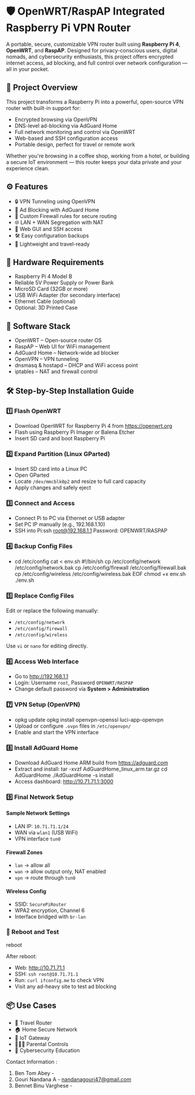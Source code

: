 # 🛡️ OpenWRT/RaspAP Integrated Raspberry Pi VPN Router

A portable, secure, customizable VPN router built using **Raspberry Pi 4**, **OpenWRT**, and **RaspAP**. Designed for privacy-conscious users, digital nomads, and cybersecurity enthusiasts, this project offers encrypted internet access, ad blocking, and full control over network configuration — all in your pocket.

## 📌 Project Overview

This project transforms a Raspberry Pi into a powerful, open-source VPN router with built-in support for:
- Encrypted browsing via OpenVPN
- DNS-level ad-blocking via AdGuard Home
- Full network monitoring and control via OpenWRT
- Web-based and SSH configuration access
- Portable design, perfect for travel or remote work

Whether you're browsing in a coffee shop, working from a hotel, or building a secure IoT environment — this router keeps your data private and your experience clean.

## ⚙️ Features

- 🔒 VPN Tunneling using OpenVPN
- 🚫 Ad Blocking with AdGuard Home
- 🧠 Custom Firewall rules for secure routing
- 🌐 LAN + WAN Segregation with NAT
- 🧩 Web GUI and SSH access
- 🛠️ Easy configuration backups
- 🧳 Lightweight and travel-ready

## 🧰 Hardware Requirements

- Raspberry Pi 4 Model B
- Reliable 5V Power Supply or Power Bank
- MicroSD Card (32GB or more)
- USB WiFi Adapter (for secondary interface)
- Ethernet Cable (optional)
- Optional: 3D Printed Case

## 🧱 Software Stack

- OpenWRT – Open-source router OS
- RaspAP – Web UI for WiFi management
- AdGuard Home – Network-wide ad blocker
- OpenVPN – VPN tunneling
- dnsmasq & hostapd – DHCP and WiFi access point
- iptables – NAT and firewall control

## 🛠️ Step-by-Step Installation Guide

### 1️⃣ Flash OpenWRT

- Download OpenWRT for Raspberry Pi 4 from https://openwrt.org
- Flash using Raspberry Pi Imager or Balena Etcher
- Insert SD card and boot Raspberry Pi

### 2️⃣ Expand Partition (Linux GParted)

- Insert SD card into a Linux PC
- Open GParted
- Locate `/dev/mmcblk0p2` and resize to full card capacity
- Apply changes and safely eject

### 3️⃣ Connect and Access

- Connect Pi to PC via Ethernet or USB adapter
- Set PC IP manually (e.g., 192.168.1.10)
- SSH into Pi:ssh root@192.168.1.1 Password: OPENWRT/RASPAP

### 4️⃣ Backup Config Files

- cd /etc/config cat <<EOF > env.sh #!/bin/sh cp /etc/config/network /etc/config/network.bak cp /etc/config/firewall /etc/config/firewall.bak cp /etc/config/wireless /etc/config/wireless.bak EOF chmod +x env.sh ./env.sh

### 5️⃣ Replace Config Files

Edit or replace the following manually:
- `/etc/config/network`
- `/etc/config/firewall`
- `/etc/config/wireless`

Use `vi` or `nano` for editing directly.

### 6️⃣ Access Web Interface

- Go to http://192.168.1.1
- Login: Username `root`, Password `OPENWRT/RASPAP`
- Change default password via **System > Administration**

### 7️⃣ VPN Setup (OpenVPN)

- opkg update opkg install openvpn-openssl luci-app-openvpn
- Upload or configure `.ovpn` files in `/etc/openvpn/`
- Enable and start the VPN interface

### 8️⃣ Install AdGuard Home

- Download AdGuard Home ARM build from https://adguard.com
- Extract and install: tar -xvzf AdGuardHome_linux_arm.tar.gz cd AdGuardHome ./AdGuardHome -s install
- Access dashboard: http://10.71.71.1:3000

### 9️⃣ Final Network Setup

#### Sample Network Settings
- LAN IP: `10.71.71.1/24`
- WAN via `wlan1` (USB WiFi)
- VPN interface `tun0`

#### Firewall Zones
- `lan` → allow all
- `wan` → allow output only, NAT enabled
- `vpn` → route through `tun0`

#### Wireless Config
- SSID: `SecurePiRouter`
- WPA2 encryption, Channel 6
- Interface bridged with `br-lan`

### 🔁 Reboot and Test

reboot

After reboot:
- Web: http://10.71.71.1
- SSH: `ssh root@10.71.71.1`
- Run: `curl ifconfig.me` to check VPN
- Visit any ad-heavy site to test ad blocking

## 📦 Use Cases

- 🧳 Travel Router
- 🏠 Home Secure Network
- 📡 IoT Gateway
- 👨‍👩‍👧 Parental Controls
- 🔐 Cybersecurity Education

Contact Information :
1. Ben Tom Abey - 
2. Gouri Nandana A - nandanagouri47@gmail.com
3. Bennet Binu Varghese - 


